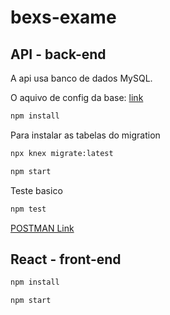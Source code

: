 # bexs-exame

## API - back-end
A api usa banco de dados MySQL.

O aquivo de config da base: [link](https://github.com/radamesh/bexs-exame/blob/master/back-end/knexfile.js)

```bash
npm install
```
Para instalar as tabelas do migration
```bash
npx knex migrate:latest
```
```bash
npm start
```
Teste basico
```bash
npm test
```
[POSTMAN Link](https://www.getpostman.com/collections/8a6d6a3a258a6d8f5a0d)

## React - front-end
```bash
npm install
```
```bash
npm start
```
